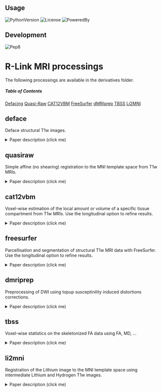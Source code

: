 ## Usage

![PythonVersion](https://img.shields.io/badge/python-3.6%20%7C%203.7%20%7C%203.8%20%7C%203.9-blue)
![License](https://img.shields.io/badge/License-CeCILLB-blue.svg)
![PoweredBy](https://img.shields.io/badge/Powered%20by-CEA%2FNeuroSpin-blue.svg)

## Development

![Pep8](https://github.com/rlink7/rlink_mri/actions/workflows/pep8.yml/badge.svg)


# R-Link MRI processings

The following processings are available in the derivatives folder.

##### Table of Contents  

[Defacing](#deface)
[Quasi-Raw](#quasiraw)
[CAT12VBM](#cat12vbm)
[FreeSurfer](#freesurfer)
[dMRIprep](#dmriprep)
[TBSS](#tbss)
[Li2MNI](#li2mni)

## deface

Deface structural T1w images.

<details>
  <summary>Paper description (click me)</summary>
<p>
    <br>
    <b>Steps:</b> The UK-Biobank study uses a customized image processing pipeline based on FSL (<b>Alfaro-Almagro et al., 2018</b>) which includes a defacing approach. It was designed for use with T1w images. This defacing approach was later extracted from the larger processing pipeline and released as part of the main FSL package as <i>fsl_deface</i>. Like other tools, such as <i>mri_deface</i> and <i>pydeface</i>, this method uses linear registration to locate its own pre-defined mask of face voxels on the target image, then sets voxels in the mask to zero. Unlike <i>mri_deface</i> and pydeface, this method also removes the ears. We used <i>fsl_deface</i> as included in FSL (<b>Jenkinson and Smith (2001)</b>) with default settings.<br>
    <b>Quality control:</b> A manual quality control was performed.
</p>
<p align='right'>
    <b>- NeuroSpin support team</b> <i>(Ways to Simplify Your Writing)</i>
</p>
</details>

## quasiraw

Simple affine (no shearing) registration to the MNI template space from
T1w MRIs.

<details>
  <summary>Paper description (click me)</summary>
<p>
    <br>
    <b>Steps:</b> Minimally preprocessed data is generated using ANTS (<b>Avants et al. (2009)</b>) bias field correction, FSL FLIRT (<b>Jenkinson and Smith (2001)</b>) with a 9 degrees of freedom (no shearing) affine transformation to register data to the MNI template, and the application of a brain mask to remove non-brain tissues in the final images.<br>
     <b>Quality control:</b> First, we compute the correlation between each image and the mean of every other images to sort them by increasing correlation score. Then, images are manually inspected in-house following this sorting, and a first threshold is set to remove the first outlier images. Additionally, we use the average correlation (using Fisher's z-transform) between registered images as a metric of quality and we retained only images at a threshold higher than 0.5.
</p>
<p align='right'>
    <b>- NeuroSpin support team</b> <i>(Ways to Simplify Your Writing)</i>
</p>
</details>

## cat12vbm

Voxel-wise estimation of the local amount or volume of a specific tissue
compartment from T1w MRIs. Use the longitudinal option to refine results.

<details>
  <summary>Paper description (click me)</summary>
<p>
    <br>
    <b>Steps:</b> Voxel-Based Morphometry (VBM) is performed with CAT12 (<b>Gaser and Dahnke (2016)</b>). The analysis stream includes non-linear spatial registration to the MNI template, Gray Matter (GM), White Matter (WM), and CerebroSpinal Fluid (CSF) tissues segmentation, bias correction of intensity non-uniformities, and segmentations modulation by scaling with the amount of volume changes due to spatial registration. VBM is applied to investigate the GM, and the longitudinal model allows the detection of small changes, such as brain plasticity or treatement effects after a few weeks or months. The sensitivity of VBM in the WM is low, and usually, diffusion-weighted imaging is preferred for that purpose. For this reason, only the modulated GM images is considered. Moreover, CAT12 computes GM volumes averaged on the Neuromorphometrics atlas that includes 284 brain cortical and sub-cortical ROIs. <br>
      <b>Quality control:</b> We performe the same in-house QC visual analysis as for quasi-raw images. Additionally, we also monitored the Noise Contrast Ratio (NCR) and Image Quality Rating (IQR) as two metrics of quality and we retained only images at a threshold below 4.
</p>
<p align='right'>
    <b>- NeuroSpin support team</b> <i>(Ways to Simplify Your Writing)</i>
</p>
</details>

## freesurfer

Parcellisation and segmentation of structural T1w MRI data with FreeSurfer.
Use the longitudinal option to refine results.

<details>
  <summary>Paper description (click me)</summary>
<p>
    <br>
    <b>Steps:</b> Cortical analysis is performed with FreeSurfer *recon-all*. The analysis stream includes intensity normalization, skull stripping, segmentation of GM (pial) and WM, hemispheric-based tessellations, topology corrections and inflation, and registration to the *fsaverag* template. Available morphological measures are summarized on the Desikan (<b>Desikan et al. (2006)</b>) and Destrieux (<b>Fischl et al. (2004)</b>) parcellations. Specifically, 7 ROI-based features computed both on Desikan and Destrieux atlases are shared including: the cortical thickness (mean and standard deviation), GM volume, surface area, integrated mean and Gaussian curvatures and intrinsic curvature index. Moreover, vertex-wise cortical thickness, curvature and average convexity features (<b>Fischl et al. (1999)</b>) (measuring the depth/height of a vertex above the average surface) are also accessible on the high-resolution seven order icosahedron. To allow inter-hemispheric cortical surface-based analysis, we further transform the right hemisphere features into the left one, using the symmetric *fsavarage_sym* Freesurfer template and the *xhemi* routines (<b>Greve et al. (2013)</b>). The final vertex-wise cortical features comprise 163,842 nodes per hemisphere.<br>
      <b>Quality control:</b> Similarly with quasi-raw and VBM, we first performe a visual analysis on images ranked by the correlation score. In addition we use the Euler number as a metric of quality and we retaine images at a threshold greater than -217, as specified in (<b>Rosen et al. (2018)</b>).
<p align='right'>
    <b>- NeuroSpin support team</b> <i>(Ways to Simplify Your Writing)</i>
</p>
</details>

  
## dmriprep

Preprocessing of DWI using topup susceptinility induced distortions
corrections.

<details>
  <summary>Paper description (click me)</summary>
<p>
    <br>
    <b>Steps:</b> The diffusion data were preprocessed and quality-checked with the following pipeline built around MRTrix3 (Tournier et al. 2019), FSL (Jenkinson et al. 2012), and ANTs (Tustinson 2014) software packages. First, any volumes with a corresponding b value less than 50 were treated as b0 volume for the remainder of the pipeline. The diffusion data were denoised with the provided dwidenoise (MP-PCA) function included with MRTrix3 (Veraart et al. 2016, Cordero-Grande et al. 2019). The images were then intensity-normalized to the first image and concatenated for further processing. FSL's topup and eddy algorithms were used to correct for susceptibilty-induced and motion artifacts and eddy currents and to remove outlier slices (Andersson, et al. 2003, Smith, et al.2004, Andersson, et al. 2016). Lastly, the preprocessed data were fitted with a tensor model using the
dwi2tensor function included with MRTrix3 using an iterative reweighted least squares estimator (Veraart et al. 2013).<br>
    <b>Quality control:</b>  The quality of this preprocessing pipeline was then assessed qualitatively for gross errors and quantitatively analyzed using a three-step approach. In the first step, the preprocessed data were analyzed in accordance with the method outlined by Lauzon (Lauzon et al. 2013). The brain parenchyma without CSF were masked in a restrictive manner by using an eroded brain mask generated on the average b0 image using the bet2 function included with FSL (Smith et al. 2002). Then, the tensor fits of the masked data were backpropagated through the diffusion model to reconstruct the original diffusion signal. The goodness-of-fit for the tensor model was then assessed using a modified pixel chi-squared value per slice per volume. In the second step, the tensor fit was converted to a fractional anisotropy (FA) image. The ICBM FA MNI atlas with 48 white matter tract labels provided with FSL were then non-rigidly registered to the subject's FA image with the ANTs software package (Mori, et al. 2005, Wakana et al. 2007, Hua et al. 2008, Avants et al. 2008). The average FA for each tract was then quantified and assessed for physiologic congruence. Lastly, the gradient orientations were visualized and checked using the dwigradcheck script included with MRTrix (Jeurissen, 2014). Then we automate the process by checking for the FA value of five specific bundles:
    
    - Genu_of_corpus_callosum_med 
    - Body_of_corpus_callosum_med
    - Splenium_of_corpus_callosum_med
    - Corticospinal_tract_L_med
    - Corticospinal_tract_R_med
    
Mean FA values must range in [0.3, 0.75].
</p>
<p align='right'>
    <b>- NeuroSpin support team</b> <i>(Ways to Simplify Your Writing)</i>
</p>
</details>

## tbss

Voxel-wise statistics on the skeletonized FA data using FA, MD, ...

<details>
  <summary>Paper description (click me)</summary>
<p>
    <br>
    <b>Steps:</b> Once DWI data have been pre-processed, the FA images are nonlinearly registered to the ENIGMA template. All subjects' FA and MD data are then projected onto the ENIGMA FA skeleton.<br>
    <b>Quality control:</b> We manually checked the FA images that have been registered.
</p>
<p align='right'>
    <b>- NeuroSpin support team</b> <i>(Ways to Simplify Your Writing)</i>
</p>
</details>

## li2mni

Registration of the Lithium image to the MNI template space using
intermediate Lithium and Hydrogen T1w images.

<details>
  <summary>Paper description (click me)</summary>
<p>
    <br>
    <b>Steps:</b> Lithium and Hydrogen T1w images are bias field corrected with FSL (<b>Jenkinson and Smith (2001)</b>). Then registration steps are performed with ANTS (<b>Avants et al. (2009)</b>). An affine transformation with 9 degrees of freedom (no shearing) coregisters the Lithium T1w and the Hydrogen T1w images, and an affine/non-linear deformation maps the Hydrogene T1w image to the 2mm isotropic MNI space. We assume that the Lithium and Lithium T1w images have the same field of view. Finally, we use the phantom data to calibrate the lithium image intensities by applying a global scaling.<br>
      <b>Quality control:</b> coming soon.
</p>
<p align='right'>
    <b>- NeuroSpin support team</b> <i>(Ways to Simplify Your Writing)</i>
</p>
</details>
